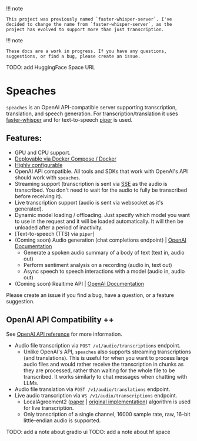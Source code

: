 !!! note

    This project was previously named `faster-whisper-server`. I've decided to change the name from `faster-whisper-server`, as the project has evolved to support more than just transcription.

!!! note

    These docs are a work in progress. If you have any questions, suggestions, or find a bug, please create an issue.

TODO: add HuggingFace Space URL

# Speaches

`speaches` is an OpenAI API-compatible server supporting transcription, translation, and speech generation. For transcription/translation it uses [faster-whisper](https://github.com/SYSTRAN/faster-whisper) and for text-to-speech [piper](https://github.com/rhasspy/piper) is used.

## Features:

- GPU and CPU support.
- [Deployable via Docker Compose / Docker](./installation.md)
- [Highly configurable](./configuration.md)
- OpenAI API compatible. All tools and SDKs that work with OpenAI's API should work with `speaches`.
- Streaming support (transcription is sent via [SSE](https://en.wikipedia.org/wiki/Server-sent_events) as the audio is transcribed. You don't need to wait for the audio to fully be transcribed before receiving it).
- Live transcription support (audio is sent via websocket as it's generated).
- Dynamic model loading / offloading. Just specify which model you want to use in the request and it will be loaded automatically. It will then be unloaded after a period of inactivity.
- [Text-to-speech (TTS) via `piper`]
- (Coming soon) Audio generation (chat completions endpoint) | [OpenAI Documentation](https://platform.openai.com/docs/guides/realtime)
  - Generate a spoken audio summary of a body of text (text in, audio out)
  - Perform sentiment analysis on a recording (audio in, text out)
  - Async speech to speech interactions with a model (audio in, audio out)
- (Coming soon) Realtime API | [OpenAI Documentation](https://platform.openai.com/docs/guides/realtime)

Please create an issue if you find a bug, have a question, or a feature suggestion.

## OpenAI API Compatibility ++

See [OpenAI API reference](https://platform.openai.com/docs/api-reference/audio) for more information.

- Audio file transcription via `POST /v1/audio/transcriptions` endpoint.
  - Unlike OpenAI's API, `speaches` also supports streaming transcriptions (and translations). This is useful for when you want to process large audio files and would rather receive the transcription in chunks as they are processed, rather than waiting for the whole file to be transcribed. It works similarly to chat messages when chatting with LLMs.
- Audio file translation via `POST /v1/audio/translations` endpoint.
- Live audio transcription via `WS /v1/audio/transcriptions` endpoint.
  - LocalAgreement2 ([paper](https://aclanthology.org/2023.ijcnlp-demo.3.pdf) | [original implementation](https://github.com/ufal/whisper_streaming)) algorithm is used for live transcription.
  - Only transcription of a single channel, 16000 sample rate, raw, 16-bit little-endian audio is supported.

TODO: add a note about gradio ui
TODO: add a note about hf space
